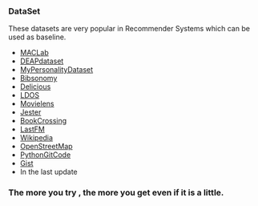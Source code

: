 ### DataSet

These datasets are very popular in Recommender Systems which can be used as baseline.

- [MACLab](http://mac.citi.sinica.edu.tw/LJ#.VRGYfOHlZ40)
- [DEAPdataset](http://www.eecs.qmul.ac.uk/mmv/datasets/deap/index.html)
- [MyPersonalityDataset](http://mypersonality.org/wiki/doku.php)
- [Bibsonomy](http://www.kde.cs.uni-kassel.de/bibsonomy/dumps) 
- [Delicious](http://www.dai-labor.de/en/competence_centers/irml/datasets/)
- [LDOS](http://slavnik.fe.uni-lj.si/markot/Main/LDOS-PerAff-1)
- [Movielens](https://grouplens.org/datasets/movielens/)
- [Jester](http://eigentaste.berkeley.edu/dataset/)
- [BookCrossing](http://www2.informatik.uni-freiburg.de/~cziegler/BX/)
- [LastFM](https://grouplens.org/datasets/hetrec-2011/)
- [Wikipedia](https://en.wikipedia.org/wiki/Wikipedia:Database_download#English-language_Wikipedia)
- [OpenStreetMap](http://planet.openstreetmap.org/planet/full-history/)
- [PythonGitCode](https://github.com/lab41/hermes)
- [Gist](https://gist.github.com/entaroadun/1653794)
- In the last update


### The more you try , the more you get even if it is a little.
